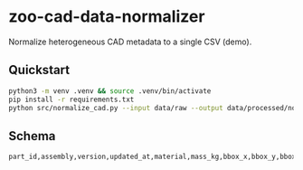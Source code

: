 # zoo-cad-data-normalizer
Normalize heterogeneous CAD metadata to a single CSV (demo).

## Quickstart
```bash
python3 -m venv .venv && source .venv/bin/activate
pip install -r requirements.txt
python src/normalize_cad.py --input data/raw --output data/processed/normalized.csv
```

## Schema
```schema
part_id,assembly,version,updated_at,material,mass_kg,bbox_x,bbox_y,bbox_z,checksum,source_file
```
